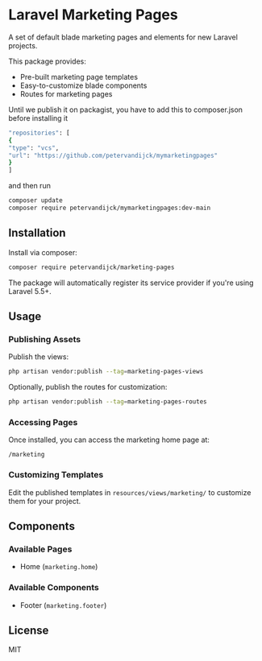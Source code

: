# Laravel Marketing Pages

A set of default blade marketing pages and elements for new Laravel projects.

This package provides:
- Pre-built marketing page templates
- Easy-to-customize blade components
- Routes for marketing pages


Until we publish it on packagist, you have to add this to composer.json before installing it
```bash
"repositories": [
{
"type": "vcs",
"url": "https://github.com/petervandijck/mymarketingpages"
}
]
```
and then run
```bash
composer update
composer require petervandijck/mymarketingpages:dev-main
```


## Installation

Install via composer:

```bash
composer require petervandijck/marketing-pages
```

The package will automatically register its service provider if you're using Laravel 5.5+.

## Usage

### Publishing Assets

Publish the views:

```bash
php artisan vendor:publish --tag=marketing-pages-views
```

Optionally, publish the routes for customization:

```bash
php artisan vendor:publish --tag=marketing-pages-routes
```

### Accessing Pages

Once installed, you can access the marketing home page at:

```
/marketing
```

### Customizing Templates

Edit the published templates in `resources/views/marketing/` to customize them for your project.

## Components

### Available Pages
- Home (`marketing.home`)

### Available Components
- Footer (`marketing.footer`)

## License

MIT